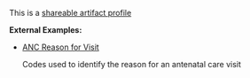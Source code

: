 This is a [shareable artifact profile](profiles.html#artifact-profiles)

**External Examples:**

*   [ANC Reason for Visit](https://build.fhir.org/ig/cqframework/cpg-example-anc/branches/main/CodeSystem-anc-reason-for-visit-cs.html)

    Codes used to identify the reason for an antenatal care visit